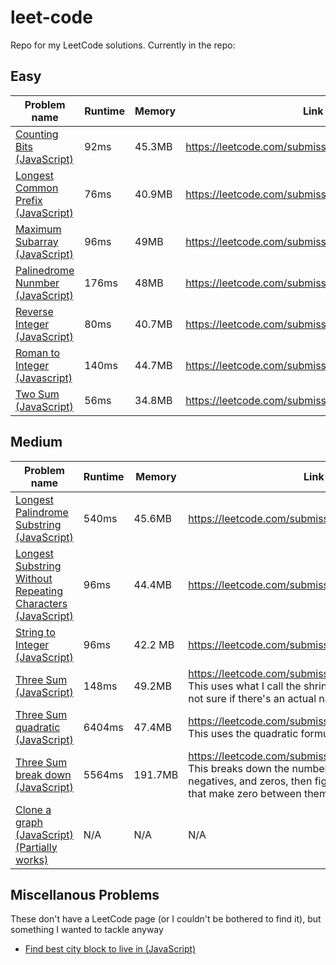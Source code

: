 # leet-code
Repo for my LeetCode solutions. Currently in the repo:

## Easy
| Problem name | Runtime | Memory | Link |
| ------------ | ------- | ------ | ---- |
| [Counting Bits (JavaScript)](https://github.com/shuffyiosys/leet-code/blob/main/easy-problems/counting-bits.js) | 92ms | 45.3MB | https://leetcode.com/submissions/detail/584680126/
| [Longest Common Prefix (JavaScript)](https://github.com/shuffyiosys/leet-code/blob/main/easy-problems/longest-common-prefix.js) | 76ms | 40.9MB | https://leetcode.com/submissions/detail/584156463
| [Maximum Subarray (JavaScript)](https://github.com/shuffyiosys/leet-code/blob/main/easy-problems/maximum-subarray.js) | 96ms | 49MB | https://leetcode.com/submissions/detail/584676230
| [Palinedrome Nunmber (JavaScript)](https://github.com/shuffyiosys/leet-code/blob/main/easy-problems/palindrome-number.js) | 176ms | 48MB | https://leetcode.com/submissions/detail/530432862
| [Reverse Integer (JavaScript)](https://github.com/shuffyiosys/leet-code/blob/main/easy-problems/reverse-integer.js) | 80ms | 40.7MB | https://leetcode.com/submissions/detail/530420833
| [Roman to Integer (Javascript)](https://github.com/shuffyiosys/leet-code/blob/main/easy-problems/roman-to-integer.js) | 140ms | 44.7MB | https://leetcode.com/submissions/detail/533372908
| [Two Sum (JavaScript)](https://github.com/shuffyiosys/leet-code/blob/main/easy-problems/two-sum.js) | 56ms | 34.8MB | https://leetcode.com/submissions/detail/329245216

## Medium
| Problem name | Runtime | Memory | Link |
| ------------ | ------- | ------ | ---- |
| [Longest Palindrome Substring (JavaScript)](https://github.com/shuffyiosys/leet-code/blob/main/medium-problems/longest-palindrome-substring.js) | 540ms | 45.6MB | https://leetcode.com/submissions/detail/584712612
| [Longest Substring Without Repeating Characters (JavaScript)](https://github.com/shuffyiosys/leet-code/blob/main/medium-problems/longest-substring-without-repeating.js) | 96ms| 44.4MB | https://leetcode.com/submissions/detail/579164454
| [String to Integer (JavaScript)](https://github.com/shuffyiosys/leet-code/blob/main/medium-problems/string-to-integer.js) | 96ms | 42.2 MB | https://leetcode.com/submissions/detail/584172210
| [Three Sum (JavaScript)](https://github.com/shuffyiosys/leet-code/blob/main/medium-problems/three-sum-shrinking-window.js) | 148ms | 49.2MB | https://leetcode.com/submissions/detail/533367813 <br> This uses what I call the shrinking window algorithm, not sure if there's an actual name for it :)
| [Three Sum quadratic (JavaScript)](https://github.com/shuffyiosys/leet-code/blob/main/medium-problems/three-sum-quadratic-optimized.js) | 6404ms | 47.4MB | https://leetcode.com/submissions/detail/533314229 <br> This uses the quadratic formula with optimizations
| [Three Sum break down (JavaScript)](https://github.com/shuffyiosys/leet-code/blob/main/medium-problems/three-sum-breakdown.js) | 5564ms | 191.7MB | https://leetcode.com/submissions/detail/532954768 <br> This breaks down the number set into positives, negatives, and zeros, then figures out combinations that make zero between them.
| [Clone a graph (JavaScript) (Partially works)](https://github.com/shuffyiosys/leet-code/blob/main/medium-problems/clone-graph.js) | N/A | N/A | N/A

## Miscellanous Problems
These don't have a LeetCode page (or I couldn't be bothered to find it), but something I wanted to tackle anyway
* [Find best city block to live in (JavaScript)](https://github.com/shuffyiosys/leet-code/blob/main/misc-problems/block-finder.js)
